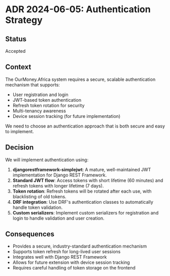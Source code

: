 # ADR 2024-06-05: Authentication Strategy

## Status
Accepted

## Context
The OurMoney.Africa system requires a secure, scalable authentication mechanism that supports:
- User registration and login
- JWT-based token authentication
- Refresh token rotation for security
- Multi-tenancy awareness
- Device session tracking (for future implementation)

We need to choose an authentication approach that is both secure and easy to implement.

## Decision
We will implement authentication using:
1. **djangorestframework-simplejwt**: A mature, well-maintained JWT implementation for Django REST Framework.
2. **Standard JWT flow**: Access tokens with short lifetime (60 minutes) and refresh tokens with longer lifetime (7 days).
3. **Token rotation**: Refresh tokens will be rotated after each use, with blacklisting of old tokens.
4. **DRF integration**: Use DRF's authentication classes to automatically handle token validation.
5. **Custom serializers**: Implement custom serializers for registration and login to handle validation and user creation.

## Consequences
- Provides a secure, industry-standard authentication mechanism
- Supports token refresh for long-lived user sessions
- Integrates well with Django REST Framework
- Allows for future extension with device session tracking
- Requires careful handling of token storage on the frontend
